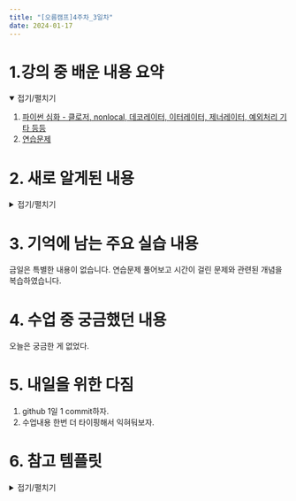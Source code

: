 ```yaml
---
title: "[오름캠프]4주차_3일차"
date: 2024-01-17
---
```


# 1.강의 중 배운 내용 요약

<details open>
<summary>접기/펼치기</summary>
<div markdown="1">  

1. [파이썬 심화 - 클로저, nonlocal, 데코레이터, 이터레이터, 제너레이터, 예외처리 기타 등등](https://colab.research.google.com/drive/1uFMLhXCiNZyrsCF2Rki92lwo69BIEUDy?usp=sharing)
2. [연습문제](https://colab.research.google.com/drive/1bUQcYNSdsVo3XwyS8lmTHDBx0oxsvHmq?usp=drive_link)
    
</div>
</details>

# 2. 새로 알게된 내용

<details close>
<summary>접기/펼치기</summary>
<div markdown="1">  


1. 클로저와 nonlocal

    - 개념 : 클로저는 클로징되어야 하는 공간의 변수에 접근하는 것. nonlocal은 바로 위의 변수를 참조.

    - 활용
        - 클로저 : 변수를 감추고 싶을 때 주로 사용, nonlocal 
        - nonlocal : DB의 게시물 번호에 사용. 주로 어디선가 DB의 값을 함부로 만지지 못하게 할 때 사용

    - 코드

        ```python
        # 클로저 예
        # 결국에 사라져야하는 outer function의 변수를 inner function이 기억

        def outer_function(x):
            def inner_function(y):
                return x + y
            return inner_function

        inner = outer_function(100) # inner에는 100 + y로 남음
        inner(200) # inner 입장에서 100을 변경할 수 있는 방법이 없습니다.
        ```

        ```python
        # nonlocal 예
        def make_counter():
            count = 0

            def counter():
                nonlocal count
                count +=1
                return count

            return counter

        counter_a = make_counter()
        print(counter_a()) # 1
        print(counter_a()) # 2
        print(counter_a()) # 3
        ```

        ```python
        # 클로저의 특징 : 사라져야하는 함수 영역에 변수가 있어야 한다.
        def calc(oper, original):
            def add(x, y):
                return original + x + y
            def sub(x, y):
                return original - x - y
            if oper == 'add':
                return add
            if oper == 'sub':
                return sub

        # original이 closing 되야하는 데, 살아있으니 클로저!
        add = calc('add', 1000)
        add(10, 20) # add의 입장에서 1000을 바꿀 수 없다!

        sub = calc('sub', 1000)
        sub(10, 20) # sub에 입장에서 100을 바꿀 수 없다!
        ```

2. 데코레이터

    - 개념 : 함수 호출 시, 데코레이터에 함수가 아규먼트로 전달받되어 데코레이터 함수를 실행하는 것. 즉, 데코레이터 함수가 리턴한 함수를 호출.
    - 활용 : 코드의 분명한 목적성, 가독성, 명료함을 확보
    - 코드

        ```python
        # 예 1
        def simple_decorator(function):
            def wrapper():
                print("전")
                function()
                print("후")
            return wrapper

        @simple_decorator
        def hello():
            # 이 hello가 위 function으로 들어옴!
            # 이 hello라는 것은 simple_decorator 안에서 실행됨!
            # 즉 simple_decorator에 hello가 아규먼트로 전달되서 simple_decorator를 실행시키는 것
            # 데코레이터 -> 자기가 리턴한 함수(여기서는 wrapper)를 실행!
            print("Hello, World")
        ```

    - 접근방법
        
        - step 1 : 골격을 만듭니다

            ```python
            def data_pre(function):
                def wrapper():
                    return None
                return wrapper

            @data_pre
            def mean(l):
                return sum(l) / len(l)

            mean([1, 2, '3', 4, 5, '6']) # data_pre(mean)()
            ```

        - step 2 : 파라미터를 설정

            ```python
            def data_pre(function):
                def wrapper(iter_obj):
                    return function(map(int, iter_obj))
                return wrapper

            @data_pre
            def mean(l):
                return sum(l) / len(l)

            mean([1, 2, '3', 4, 5, '6']) # data_pre(mean)(iter_obj) # iter_obj에 [1, 2, '3', 4, 5, '6]

            # 이 3.5는 실제 mean 반환값인가요? 실제는 wrapper의 반환값입니다.
            ```

        - 응용
            ```python
            data = [-1 , 2, 3, 4, -5] # sum을 할 것인데!? 모두 다 절대값을 취하는 데코레이터를 만들어 사용하도록 할게요.

            def all_abs(f):
                def wrapper(iter_obj):
                    return f([abs(i) for i in iter_obj])
                return wrapper

            @all_abs
            def _sum(l):
                return sum(l)

            _sum(data)
            ```

3. lambda와 def 

    - 함수 재사용 여부에 따라 어떤 걸 선택할 지 골라야함.

    - 코드

        ```python
        # 함수 재사용 X -> lambda
        numbers = [1, 2, 3, 4, 5]
        print(list(filter(lambda x: x > 3, numbers)))
        ```

        ```python
        # 함수 재사용 O -> def
        def f(x):
            return x > 3
        numbers = [1, 2, 3, 4, 5]
        print(list(filter(f, numbers)))
        ```

4. 패킹과 언패킹 - args, kwargs

    - 개념 : args는 arguments들을 패킹하거나 언패킹하는 파라미터 또는 아규먼트. kwargs는 keyword arguments 들을 패킹하거나 언패킹하는 파라미터 또는 아규먼트.

    - 코드

        - args

            ```python
            # 패킹
            10, 20, 30 # 출력 : (10, 20, 30)
            
            ```


            ```python
            # 언패킹
            a, b, c = [10, 20, 30]
            a

            for i, j in [[10, 20], [30, 40]]:
                print(i * j) 
            # 출력 : 200 
            #        1200
            ```

            ```python
            # args
            # 패킹인가요 언패킹인가요?
            # *가 패킹에 쓰였습니다.
            def print_args(*args):
                print(args)

            print_args(100, True, 'Licat')
            ```

            ```python
            # args 잘못 사용 예
            # 패킹하는 파라미터가 먼저나오면 뒤에 있는 일반 파라미터는 사용하시면 안 됩니다.
            def print(*args, a, b): # error ; 어디까지를 패킹하는지 알 수 없어서
                print(args)

            print_args(100, True, 'Licat')
            ```

        - kwargs
            ```python
            def print_kwargs(a, **kwargs):
                print(a)
                print(kwargs)

            print_kwargs(100, name='Licat', age='10')
            ```

        - 복합
            ```python
            def f(*args, **kwargs): # 가변적으로 parameter를 받을 때 사용
                print(args)
                print(kwargs)

            f(1, 2, e=3, d=4, c=5)
            ```

5. 이터레이터와 제네레이터

    - 개념 : 이터레이터는 값을 차례대로 꺼낼 수 있는 객체. 제네레이터는 이터레이터를 만드는 함수.
    - 활용 : 순회를 이용한 메모리 절약 
    - 코드

        ```python
        # 이터레이터
        class MyIterator:
            def __init__(self, stop):
                self.stop = stop

            def __iter__(self):
                self.current_value = 0  # __iter__에서 초기화
                return self

            def __next__(self):
                if self.current_value >= self.stop:
                    raise StopIteration
                result = self.current_value
                self.current_value += 1
                return result

        my_iterator = MyIterator(5)

        for i in my_iterator:
            print(i)

        for i in my_iterator:
            print(i)
        ```

        ```python
        # iterable 객체의 재순회 여부
        x = zip('hello', 'world')

        for i in x:
            print(i)

        for j in x:
            print(j)

        # sorted를 제외하고 전부 재순회를 하지 않는다!
        # 꼭 기억. 디버깅시 필요
        ```

        ```python
        # 제너레이터
        # 제너레이터는 이터레이터를 생성해주는 함수로, yield 키워드를 사용하여 만듭니다.
        def my_generator():
            x = 10
            yield x
            x = 20
            yield x
            x = 30
            yield x
            return
            x = 40
            yield x

        for i in my_generator(): # my_generator 가 yield의 값을 반환 => yield 다음으로 실행됨
            print(i) # x = 10 -> yield x -> x = 20 -> yield x -> x = 30 -> yiled x -> x = 40 -> yield x
        ```

        ```python
        # 응용 예 1
        def my_generator():
            x = 0
            while True:
                yield x
                x += 2

        list(zip('hello', my_generator()))
        ```

        ```python
        # 응용 예 2
        def my_generator():
            x = 0
            while True:
                if x == 0:
                    yield '짝'
                    x += 1
                else:
                    yield '홀'
                    x == 0

        list(zip([0, 1, 2, 3, 4, 5, 6], my_generator()))
        ```

6. 예외처리와 유의점

    - 활용 : 오답노트 만들듯이 어떤 오류가 왜 발생했는지 정리하는 것을 권장. 그 예로 서비스 만들 때, 오류 발생 및 오류 해결된 것들을 ReadMe에 적어둘 수 있음.
    - 유의점 : try와 except는 최소단위로 에러가 날만한 곳에. 오히려 에러가 나야 에러를 잡을 수 있으니, 너무 많이 try,except를 쓰면 오류를 발견할 수 없음.
    - 코드

        ```python
        try:
            s = 1/1 # 0에서 1로 값을 바꾸었습니다.
            print(s)
            l = [1, 2, 3]
            print(l[3])
        except ZeroDivisionError:
            print('0으로 나누어졌습니다!')
        except: # ZeroDivisionError 이외의 예기치 못한 에러에 대한 예외처리
            print('오류가 났습니다!')
        ```

</div>
</details>

# 3. 기억에 남는 주요 실습 내용

금일은 특별한 내용이 없습니다. 연습문제 풀어보고 시간이 걸린 문제와 관련된 개념을 복습하였습니다.

# 4. 수업 중 궁금했던 내용
오늘은 궁금한 게 없었다. 

# 5. 내일을 위한 다짐
1. github 1일 1 commit하자.
2. 수업내용 한번 더 타이핑해서 익혀둬보자.

# 6. 참고 템플릿

<details close>
<summary>접기/펼치기</summary>
<div markdown="1">
    
    [오늘 강의 요약 정리] - 오늘 어떤 것을 배웠나요?

    [오늘의 발견] - 오늘 배웠던 것 중에 처음 알았던 것은 어떤 것이 있었나요?

    [오늘의 실습] - 실습때 했던 코드를 첨부하는 것을 추천드립니다.

    [오늘의 질문] - 이해가 가지 않았다던가? 추가적으로 궁금한 것을 정리해보세요.

    [오늘의 복습] - 남은 시간 동안 어떻게 복습할 것인지?

    [내일을 위한 다짐] - 개인적인 피드백을 적어보고, 중간에 마음이 꺾이지 않기 위해 나의 다짐을 적어보고, 오늘을 정리해봅시다.

</div>
</details>
